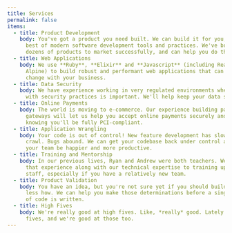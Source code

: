 ```yaml
---
title: Services
permalink: false
items:
  - title: Product Development
    body: You've got a product you need built. We can build it for you, using the
      best of modern software development tools and practices. We've brought
      dozens of products to market successfully, and can help you do the same.
  - title: Web Applications
    body: We use **Ruby**, **Elixir** and **Javascript** (including React, Vue, and
      Alpine) to build robust and performant web applications that can grow and
      change with your business.
  - title: Data Security
    body: We have experience working in very regulated environments where compliance
      with security practices is important. We'll help keep your data safe.
  - title: Online Payments
    body: The world is moving to e-commerce. Our experience building payment
      gateways will let us help you accept online payments securely and safely,
      knowing you'll be fully PCI-compliant.
  - title: Application Wrangling
    body: Your code is out of control! New feature development has slowed to a
      crawl. Bugs abound. We can get your codebase back under control and help
      your team be happier and more productive.
  - title: Training and Mentorship
    body: In our previous lives, Ryan and Andrew were both teachers. We can bring
      that experience along with our technical expertise to training up your
      staff, especially if you have a relatively new team.
  - title: Product Validation
    body: You have an idea, but you're not sure yet if you should build it, much
      less how. We can help you make those determinations before a single line
      of code is written.
  - title: High Fives
    body: We're really good at high fives. Like, *really* good. Lately it's been air
      fives, and we're good at those too.
---
```

